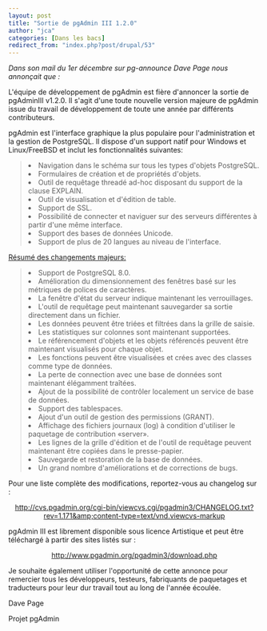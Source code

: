 ```yaml
---
layout: post
title: "Sortie de pgAdmin III 1.2.0"
author: "jca"
categories: [Dans les bacs]
redirect_from: "index.php?post/drupal/53"
---
```



<p></p>

<!--more-->


<p>

<em>Dans son mail du 1er décembre sur pg-announce Dave Page nous annonçait que : </em>

</p>

<p>

L'équipe de développement de pgAdmin est fière d'annoncer la sortie de pgAdminIII v1.2.0. Il s'agit d'une toute nouvelle version majeure de pgAdmin issue du travail de développement de toute une année par différents contributeurs.</p>

<p>

pgAdmin est l'interface graphique la plus populaire pour l'administration et la gestion de PostgreSQL. Il dispose d'un support natif pour Windows et Linux/FreeBSD et inclut les fonctionnalités suivantes:

</p>

<blockquote><p>

<li>Navigation dans le schéma sur tous les types d'objets PostgreSQL.

</li>

<li>Formulaires de création et de propriétés d'objets.

</li>

<li>Outil de requêtage threadé ad-hoc disposant du support de la clause EXPLAIN.

</li>

<li>Outil de visualisation et d'édition de table.

</li>

<li>Support de SSL.

</li>

<li>Possibilité de connecter et naviguer sur des serveurs différentes à partir d'une même interface.

</li>

<li>Support des bases de données Unicode.

</li>

<li>Support de plus de 20 langues au niveau de l'interface.

</li>

</p></blockquote>

<p>

<ins>Résumé des changements majeurs:</ins>

</p>

<blockquote><p>

<li>Support de PostgreSQL 8.0.

</li>

<li>Amélioration du dimensionnement des fenêtres basé sur les métriques de polices de caractères.

</li>

<li>La fenêtre d'état du serveur indique maintenant les verrouillages.

</li>

<li>L'outil de requêtage peut maintenant sauvegarder sa sortie directement dans un fichier.

</li>

<li>Les données peuvent être triées et filtrées dans la grille de saisie.

</li>

<li>Les statistiques sur colonnes sont maintenant supportées.

</li>

<li>Le référencement d'objets et les objets référencés peuvent être maintenant visualisés pour chaque objet.

</li>

<li>Les fonctions peuvent être visualisées et crées avec des classes comme type de données.

</li>

<li>La perte de connection avec une base de données sont maintenant élégamment traîtées.

</li>

<li>Ajout de la possibilité de contrôler localement un service de base de données.

</li>

<li>Support des tablespaces.

</li>

<li>Ajout d'un outil de gestion des permissions (GRANT).

</li>

<li>Affichage des fichiers journaux (log) à condition d'utiliser le paquetage de contribution «server».

</li>

<li>Les lignes de la grille d'édition et de l'outil de requêtage peuvent maintenant être copiées dans le presse-papier.

</li>

<li>Sauvegarde et restoration de la base de données.

</li>

<li>Un grand nombre d'améliorations et de corrections de bugs.

</li>

</p></blockquote>

<p>

Pour une liste complète des modifications, reportez-vous au changelog sur :

</p>

<center>

<a href="http://cvs.pgadmin.org/cgi-bin/viewcvs.cgi/pgadmin3/CHANGELOG.txt?rev=1.171&amp;content-type=text/vnd.viewcvs-markup">http://cvs.pgadmin.org/cgi-bin/viewcvs.cgi/pgadmin3/CHANGELOG.txt?rev=1.171&amp;content-type=text/vnd.viewcvs-markup</a>

</center>

<p>

pgAdmin III est librement disponible sous licence Artistique et peut être téléchargé à partir des sites listés sur :

</p>

<center>

<a href="http://www.pgadmin.org/pgadmin3/download.php">http://www.pgadmin.org/pgadmin3/download.php</a>

</center>

<p>

Je souhaite également utiliser l'opportunité de cette annonce pour remercier tous les développeurs, testeurs, fabriquants de paquetages et traducteurs pour leur dur travail tout au long de l'année écoulée.

</p>

<p>

Dave Page<br />

Projet pgAdmin

</p>